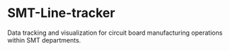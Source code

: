 # SMT-Line-tracker
Data tracking and visualization for circuit board manufacturing operations within SMT departments.
